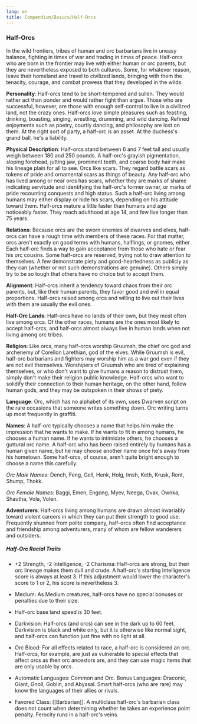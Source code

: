 ```yaml
---
lang: en
title: Compendium/Basics/Half-Orcs 
---
```


### Half-Orcs


In the wild frontiers, tribes of human and orc barbarians live in uneasy balance, fighting in times of war and trading in times of peace. Half-orcs who are born in the frontier may live with either human or orc parents, but they are nevertheless exposed to both cultures. Some, for whatever reason, leave their homeland and travel to civilized lands, bringing with them the tenacity, courage, and combat prowess that they developed in the wilds.

**Personality**: Half-orcs tend to be short-tempered and sullen. They would rather act than ponder and would rather fight than argue. Those who are successful, however, are those with enough self-control to live in a civilized land, not the crazy ones. Half-orcs love simple pleasures such as feasting, drinking, boasting, singing, wrestling, drumming, and wild dancing. Refined enjoyments such as poetry, courtly dancing, and philosophy are lost on them. At the right sort of party, a half-orc is an asset. At the duchess's grand ball, he's a liability.

**Physical Description**: Half-orcs stand between 6 and 7 feet tall and usually weigh between 180 and 250 pounds. A half-orc's grayish pigmentation, sloping forehead, jutting jaw, prominent teeth, and coarse body hair make his lineage plain for all to see. Orcs like scars. They regard battle scars as tokens of pride and ornamental scars as things of beauty. Any half-orc who has lived among or near orcs has scars, whether they are marks of shame indicating servitude and identifying the half-orc's former owner, or marks of pride recounting conquests and high status. Such a half-orc living among humans may either display or hide his scars, depending on his attitude toward them. Half-orcs mature a little faster than humans and age noticeably faster. They reach adulthood at age 14, and few live longer than 75 years.

**Relations**: Because orcs are the sworn enemies of dwarves and elves, half-orcs can have a rough time with members of these races. For that matter, orcs aren't exactly on good terms with humans, halflings, or gnomes, either. Each half-orc finds a way to gain acceptance from those who hate or fear his orc cousins. Some half-orcs are reserved, trying not to draw attention to themselves. A few demonstrate piety and good-heartedness as publicly as they can (whether or not such demonstrations are genuine). Others simply try to be so tough that others have no choice but to accept them.

**Alignment**: Half-orcs inherit a tendency toward chaos from their orc parents, but, like their human parents, they favor good and evil in equal proportions. Half-orcs raised among orcs and willing to live out their lives with them are usually the evil ones.

**Half-Orc Lands**: Half-orcs have no lands of their own, but they most often live among orcs. Of the other races, humans are the ones most likely to accept half-orcs, and half-orcs almost always live in human lands when not living among orc tribes.

**Religion**: Like orcs, many half-orcs worship Gruumsh, the chief orc god and archenemy of Corellon Larethian, god of the elves. While Gruumsh is evil, half-orc barbarians and fighters may worship him as a war god even if they are not evil themselves. Worshipers of Gruumsh who are tired of explaining themselves, or who don't want to give humans a reason to distrust them, simply don't make their religion public knowledge. Half-orcs who want to solidify their connection to their human heritage, on the other hand, follow human gods, and they may be outspoken in their shows of piety.

**Language**: Orc, which has no alphabet of its own, uses Dwarven script on the rare occasions that someone writes something down. Orc writing turns up most frequently in graffiti.

**Names**: A half-orc typically chooses a name that helps him make the impression that he wants to make. If he wants to fit in among humans, he chooses a human name. If he wants to intimidate others, he chooses a guttural orc name. A half-orc who has been raised entirely by humans has a human given name, but he may choose another name once he's away from his hometown. Some half-orcs, of course, aren't quite bright enough to choose a name this carefully.

_Orc Male Names_: Dench, Feng, Gell, Henk, Holg, Imsh, Keth, Krusk, Ront, Shump, Thokk.

_Orc Female Names_: Baggi, Emen, Engong, Myev, Neega, Ovak, Ownka, Shautha, Vola, Volen.

**Adventurers**: Half-orcs living among humans are drawn almost invariably toward violent careers in which they can put their strength to good use. Frequently shunned from polite company, half-orcs often find acceptance and friendship among adventurers, many of whom are fellow wanderers and outsiders.

##### Half-Orc Racial Traits

- +2 Strength, -2 Intelligence, -2 Charisma: Half-orcs are strong, but their orc lineage makes them dull and crude. A half-orc's starting Intelligence score is always at least 3. If this adjustment would lower the character's score to 1 or 2, his score is nevertheless 3.
    
- Medium: As Medium creatures, half-orcs have no special bonuses or penalties due to their size.
    
- Half-orc base land speed is 30 feet.
    
- Darkvision: Half-orcs (and orcs) can see in the dark up to 60 feet. Darkvision is black and white only, but it is otherwise like normal sight, and half-orcs can function just fine with no light at all.
    
- Orc Blood: For all effects related to race, a half-orc is considered an orc. Half-orcs, for example, are just as vulnerable to special effects that affect orcs as their orc ancestors are, and they can use magic items that are only usable by orcs.
    
- Automatic Languages: Common and Orc. Bonus Languages: Draconic, Giant, Gnoll, Goblin, and Abyssal. Smart half-orcs (who are rare) may know the languages of their allies or rivals.
    
- Favored Class: [[Barbarian]]. A multiclass half-orc's barbarian class does not count when determining whether he takes an experience point penalty. Ferocity runs in a half-orc's veins.